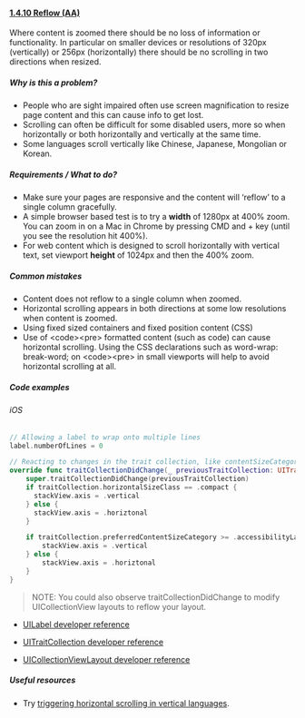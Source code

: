 #### [1.4.10 Reflow (AA)](https://www.w3.org/TR/WCAG21/#reflow)

Where content is zoomed there should be no loss of information or functionality. In particular on smaller devices or resolutions of 320px (vertically) or 256px (horizontally) there should be no scrolling in two directions when resized.

##### Why is this a problem?

* People who are sight impaired often use screen magnification to resize page content and this can cause info to get lost.
* Scrolling can often be difficult for some disabled users, more so when horizontally or both horizontally and vertically at the same time.
* Some languages scroll vertically like Chinese, Japanese, Mongolian or Korean.

##### Requirements / What to do?

* Make sure your pages are responsive and the content will ‘reflow’ to a single column gracefully.
* A simple browser based test is to try a <strong>width</strong> of 1280px at 400% zoom. You can zoom in on a Mac in Chrome by pressing CMD and + key (until you see the resolution hit 400%).
* For web content which is designed to scroll horizontally with vertical text, set viewport <strong>height</strong> of 1024px and then the 400% zoom.

##### Common mistakes

* Content does not reflow to a single column when zoomed.
* Horizontal scrolling appears in both directions at some low resolutions when content is zoomed.
* Using fixed sized containers and fixed position content (CSS)
* Use of &lt;code&gt;&lt;pre&gt; formatted content (such as code) can cause horizontal scrolling. Using the CSS declarations such as word-wrap: break-word; on &lt;code&gt;&lt;pre&gt; in small viewports will help to avoid horizontal scrolling at all.

##### Code examples

###### iOS

```swift
// Allowing a label to wrap onto multiple lines
label.numberOfLines = 0

// Reacting to changes in the trait collection, like contentSizeCategory and sizeClass
override func traitCollectionDidChange(_ previousTraitCollection: UITraitCollection?) {
    super.traitCollectionDidChange(previousTraitCollection)
    if traitCollection.horizontalSizeClass == .compact {
      stackView.axis = .vertical
    } else {
      stackView.axis = .horiztonal
    }

    if traitCollection.preferredContentSizeCategory >= .accessibilityLarge {
        stackView.axis = .vertical
    } else {
        stackView.axis = .horiztonal
    }
}
```

> NOTE: You could also observe traitCollectionDidChange to modify UICollectionView layouts to reflow your layout.

* [UILabel developer reference](https://developer.apple.com/documentation/uikit/uilabel "developer.apple.com reference")

* [UITraitCollection developer reference](https://developer.apple.com/documentation/uikit/uitraitcollection "developer.apple.com reference")

* [UICollectionViewLayout developer reference](https://developer.apple.com/documentation/uikit/uicollectionviewlayout "developer.apple.com reference")

##### Useful resources

* Try [triggering horizontal scrolling in vertical languages](https://www.w3.org/International/articles/vertical-text/index-data/embedded-ar.html).  

